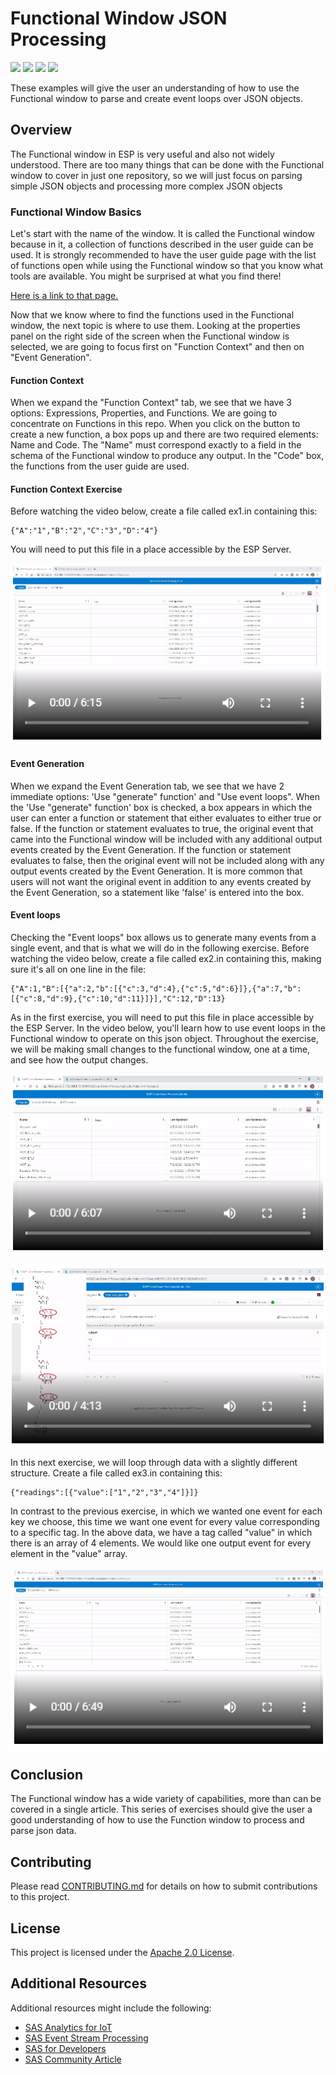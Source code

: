 # Functional Window JSON Processing

<img src="https://img.shields.io/badge/Category-Data%20Transformation-blue"> <img src="https://img.shields.io/badge/Sub--Category-Functional%20Window-yellowgreen"> <img src="https://img.shields.io/badge/Difficulty-Intermediate-yellow"> <img src="https://img.shields.io/badge/Updated-Mar%202021-orange">

These examples will give the user an understanding of how to use the Functional window to parse and create event loops over JSON objects.

## Overview

The Functional window in ESP is very useful and also not widely understood. There are too many things that can be done with the Functional window to cover in just one repository, so we will just focus on parsing simple JSON objects and processing more complex JSON objects

### Functional Window Basics

Let's start with the name of the window. It is called the Functional window because in it, a collection of functions described in the user guide can be used. It is strongly recommended to have the user guide page with the list of functions open while using the Functional window so that you know what tools are available. You might be surprised at what you find there! 

[Here is a link to that page.](https://documentation.sas.com/?cdcId=espcdc&cdcVersion=v_002&docsetId=espcreatewindows&docsetTarget=p0525asekeyskin1twbpogq2fxbt.htm&locale=en)

Now that we know where to find the functions used in the Functional window, the next topic is where to use them. Looking at the properties panel on the right side of the screen when the Functional window is selected, we are going to focus first on "Function Context" and then on "Event Generation".

#### Function Context

When we expand the "Function Context" tab, we see that we have 3 options: Expressions, Properties, and Functions. We are going to concentrate on Functions in this repo. When you click on the button to create a new function, a box pops up and there are two required elements: Name and Code. The "Name" must correspond exactly to a field in the schema of the Functional window to produce any output. In the "Code" box, the functions from the user guide are used.

#### Function Context Exercise

Before watching the video below, create a file called ex1.in containing this:

```
{"A":"1","B":"2","C":"3","D":"4"}
```

You will need to put this file in a place accessible by the ESP Server.

[![This video will guide you through the first exercise.](video1a.png)](
http://sas-social.brightcovegallery.com/sharing?videoId=6243889265001
 "This video will guide you through the first exercise.")


#### Event Generation

When we expand the Event Generation tab, we see that we have 2 immediate options: 'Use "generate" function' and "Use event loops". When the 'Use "generate" function' box is checked, a box appears in which the user can enter a function or statement that either evaluates to either true or false. If the function or statement evaluates to true, the original event that came into the Functional window will be included with any additional output events created by the Event Generation. If the function or statement evaluates to false, then the original event will not be included along with any output events created by the Event Generation. It is more common that users will not want the original event in addition to any events created by the Event Generation, so a statement like 'false' is entered into the box.

#### Event loops

Checking the "Event loops" box allows us to generate many events from a single event, and that is what we will do in the following exercise. Before watching the video below, create a file called ex2.in containing this, making sure it's all on one line in the file:

```
{"A":1,"B":[{"a":2,"b":[{"c":3,"d":4},{"c":5,"d":6}]},{"a":7,"b":[{"c":8,"d":9},{"c":10,"d":11}]}],"C":12,"D":13}
```

As in the first exercise, you will need to put this file in place accessible by the ESP Server. In the video below, you'll learn how to use event loops in the Functional window to operate on this json object. Throughout the exercise, we will be making small changes to the functional window, one at a time, and see how the output changes.

[![This video will guide you through part 1 of the second exercise.](video2a.png)](
http://sas-social.brightcovegallery.com/sharing?videoId=6243891524001
 "This video will guide you through part 1 of the second exercise.")
 
[![This video will guide you through part 2 of the second exercise.](video3a.png)](
http://sas-social.brightcovegallery.com/sharing?videoId=6243890923001
 "This video will guide you through part 2 of the second exercise.")
 

In this next exercise, we will loop through data with a slightly different structure. Create a file called ex3.in containing this:

```
{"readings":[{"value":["1","2","3","4"]}]}
```

In contrast to the previous exercise, in which we wanted one event for each key we choose, this time we want one event for every value corresponding to a specific tag. In the above data, we have a tag called "value" in which there is an array of 4 elements. We would like one output event for every element in the "value" array.

[![This video will guide you through the third exercise.](video4a.png)](
http://sas-social.brightcovegallery.com/sharing?videoId=6243889854001
 "This video will guide you through the third exercise.")


## Conclusion

The Functional window has a wide variety of capabilities, more than can be covered in a single article. This series of exercises should give the user a good understanding of how to use the Function window to process and parse json data.

## Contributing

Please read [CONTRIBUTING.md](CONTRIBUTING.md) for details on how to submit contributions to this project.

## License

This project is licensed under the [Apache 2.0 License](LICENSE.txt).

## Additional Resources

Additional resources might include the following:

* [SAS Analytics for IoT](https://www.sas.com/en_us/software/analytics-iot.html)
* [SAS Event Stream Processing](https://www.sas.com/en_us/software/event-stream-processing.html)
* [SAS for Developers](https://developer.sas.com/home.html)
* [SAS Community Article](https://communities.sas.com/t5/Hacker-s-Hub-library/AIoT-Tutorial-How-to-Process-JSON-Data-in-ESP/ta-p/715692)
